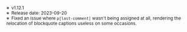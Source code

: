<sub>※&ensp;v1.12.1</sub>  
<sub>※&ensp;Release date: 2023-09-20</sub>  
<sub>※&ensp;Fixed an issue where `p[last-comment]` wasn't being assigned at all, rendering the relocation of blockquote captions useless on some occasions.</sub>
